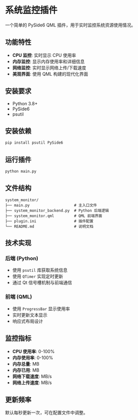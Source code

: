 # 系统监控插件

一个简单的 PySide6 QML 插件，用于实时监控系统资源使用情况。

## 功能特性

- **CPU 监控**: 实时显示 CPU 使用率
- **内存监控**: 显示内存使用率和详细信息
- **网络监控**: 实时显示网络上传/下载速度
- **美观界面**: 使用 QML 构建的现代化界面

## 安装要求

- Python 3.8+
- PySide6
- psutil

## 安装依赖

```bash
pip install psutil PySide6
```

## 运行插件

```bash
python main.py
```

## 文件结构

```
system_monitor/
├── main.py                    # 主入口文件
├── system_monitor_backend.py  # Python 后端逻辑
├── system_monitor.qml         # QML 前端界面
├── plugin.ini                 # 插件配置
└── README.md                  # 说明文档
```

## 技术实现

### 后端 (Python)
- 使用 `psutil` 库获取系统信息
- 使用 `QTimer` 实现定时更新
- 通过 Qt 信号槽机制与前端通信

### 前端 (QML)
- 使用 `ProgressBar` 显示使用率
- 实时更新文本显示
- 响应式布局设计

## 监控指标

- **CPU 使用率**: 0-100%
- **内存使用率**: 0-100%
- **内存总量**: MB
- **内存已用**: MB
- **网络下载速度**: MB/s
- **网络上传速度**: MB/s

## 更新频率

默认每秒更新一次，可在配置文件中调整。
